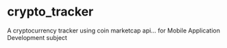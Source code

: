 # crypto_tracker
A cryptocurrency tracker using coin marketcap api... for Mobile Application Development subject
